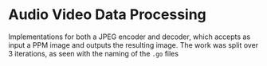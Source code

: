 # Audio Video Data Processing

Implementations for both a JPEG encoder and decoder, which accepts as input a PPM image and outputs the resulting image. The work was split over 3 iterations, as seen with the naming of the `.go` files

